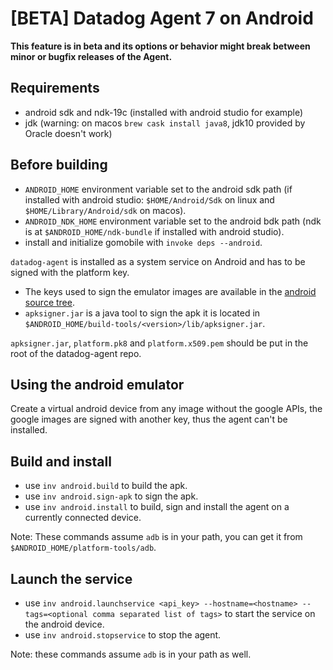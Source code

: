 # [BETA] Datadog Agent 7 on Android

**This feature is in beta and its options or behavior might break between minor or bugfix releases of the Agent.**

## Requirements

- android sdk and ndk-19c (installed with android studio for example)
- jdk (warning: on macos `brew cask install java8`, jdk10 provided by Oracle doesn't work)


## Before building

- `ANDROID_HOME` environment variable set to the android sdk path (if installed with android studio:  `$HOME/Android/Sdk` on linux and `$HOME/Library/Android/sdk` on macos).
- `ANDROID_NDK_HOME` environment variable set to the android bdk path (ndk is at `$ANDROID_HOME/ndk-bundle` if installed with android studio).
- install and initialize gomobile with `invoke deps --android`.

`datadog-agent` is installed as a system service on Android and has to be signed with the platform key.

- The keys used to sign the emulator images are available in the [android source tree](https://android.googlesource.com/platform/build/+/master/target/product/security/).
- `apksigner.jar` is a java tool to sign the apk it is located in `$ANDROID_HOME/build-tools/<version>/lib/apksigner.jar`.

`apksigner.jar`, `platform.pk8` and `platform.x509.pem` should be put in the root of the datadog-agent repo.

## Using the android emulator

Create a virtual android device from any image without the google APIs, the google images are signed with another key, thus the agent can't be installed.


## Build and install

- use `inv android.build` to build the apk.
- use `inv android.sign-apk` to sign the apk.
- use `inv android.install` to build, sign and install the agent on a currently connected device.

Note: These commands assume `adb` is in your path, you can get it from `$ANDROID_HOME/platform-tools/adb`.


## Launch the service

- use `inv android.launchservice <api_key> --hostname=<hostname> --tags=<optional comma separated list of tags>` to start the service on the android device.
- use `inv android.stopservice` to stop the agent.

Note: these commands assume `adb` is in your path as well.
